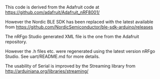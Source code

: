 This code is derived from the Adafruit code at https://github.com/adafruit/Adafruit_nRF8001/

However the Nordic BLE SDK has been replaced with the latest available from https://github.com/NordicSemiconductor/ble-sdk-arduino/releases

The nRFgo Studio generated XML file is the one from the Adafruit repository.

However the .h files etc. were regenerated using the latest version nRFgo Studio. See uart/README.md for more details.

The usability of Serial is improved by the Streaming library from http://arduiniana.org/libraries/streaming/
